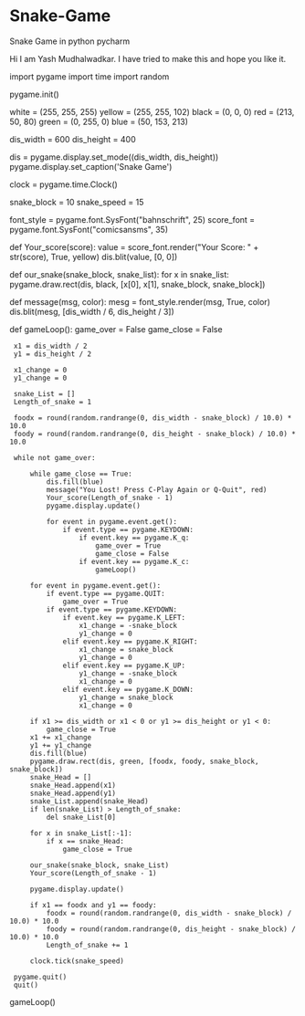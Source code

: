 # Snake-Game
Snake Game in python pycharm 

Hi I am Yash Mudhalwadkar.
I have tried to make this and hope you like it.











import pygame
 import time
 import random

 pygame.init()

 white = (255, 255, 255)
 yellow = (255, 255, 102)
 black = (0, 0, 0)
 red = (213, 50, 80)
 green = (0, 255, 0)
 blue = (50, 153, 213)

 dis_width = 600
 dis_height = 400

 dis = pygame.display.set_mode((dis_width, dis_height))
 pygame.display.set_caption('Snake Game')

 clock = pygame.time.Clock()

 snake_block = 10
 snake_speed = 15

 font_style = pygame.font.SysFont("bahnschrift", 25)
 score_font = pygame.font.SysFont("comicsansms", 35)


 def Your_score(score):
     value = score_font.render("Your Score: " + str(score), True, yellow)
     dis.blit(value, [0, 0])


 def our_snake(snake_block, snake_list):
     for x in snake_list:
         pygame.draw.rect(dis, black, [x[0], x[1], snake_block, snake_block])


 def message(msg, color):
     mesg = font_style.render(msg, True, color)
     dis.blit(mesg, [dis_width / 6, dis_height / 3])


 def gameLoop():
     game_over = False
     game_close = False

     x1 = dis_width / 2
     y1 = dis_height / 2

     x1_change = 0
     y1_change = 0

     snake_List = []
     Length_of_snake = 1

     foodx = round(random.randrange(0, dis_width - snake_block) / 10.0) * 10.0
     foody = round(random.randrange(0, dis_height - snake_block) / 10.0) * 10.0

     while not game_over:

         while game_close == True:
             dis.fill(blue)
             message("You Lost! Press C-Play Again or Q-Quit", red)
             Your_score(Length_of_snake - 1)
             pygame.display.update()

             for event in pygame.event.get():
                 if event.type == pygame.KEYDOWN:
                     if event.key == pygame.K_q:
                         game_over = True
                         game_close = False
                     if event.key == pygame.K_c:
                         gameLoop()

         for event in pygame.event.get():
             if event.type == pygame.QUIT:
                 game_over = True
             if event.type == pygame.KEYDOWN:
                 if event.key == pygame.K_LEFT:
                     x1_change = -snake_block
                     y1_change = 0
                 elif event.key == pygame.K_RIGHT:
                     x1_change = snake_block
                     y1_change = 0
                 elif event.key == pygame.K_UP:
                     y1_change = -snake_block
                     x1_change = 0
                 elif event.key == pygame.K_DOWN:
                     y1_change = snake_block
                     x1_change = 0

         if x1 >= dis_width or x1 < 0 or y1 >= dis_height or y1 < 0:
             game_close = True
         x1 += x1_change
         y1 += y1_change
         dis.fill(blue)
         pygame.draw.rect(dis, green, [foodx, foody, snake_block, snake_block])
         snake_Head = []
         snake_Head.append(x1)
         snake_Head.append(y1)
         snake_List.append(snake_Head)
         if len(snake_List) > Length_of_snake:
             del snake_List[0]

         for x in snake_List[:-1]:
             if x == snake_Head:
                 game_close = True

         our_snake(snake_block, snake_List)
         Your_score(Length_of_snake - 1)

         pygame.display.update()

         if x1 == foodx and y1 == foody:
             foodx = round(random.randrange(0, dis_width - snake_block) / 10.0) * 10.0
             foody = round(random.randrange(0, dis_height - snake_block) / 10.0) * 10.0
             Length_of_snake += 1

         clock.tick(snake_speed)

     pygame.quit()
     quit()


 gameLoop()






